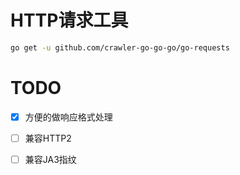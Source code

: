 # HTTP请求工具

```bash
go get -u github.com/crawler-go-go-go/go-requests
```

# TODO

- [x] 方便的做响应格式处理
- [ ] 兼容HTTP2
- [ ] 兼容JA3指纹 

